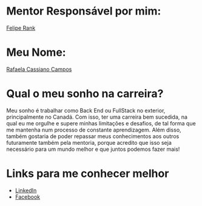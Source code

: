 <h1>Mentor Responsável por mim:</h1>

<a href="https://github.com/RafaelaCassianoCampos/mentoria/blob/master/profiles/mentors/profiles/felipe_rank.md">Felipe Rank</a>

<h1>Meu Nome:</h1>

<a href="https://github.com/RafaelaCassianoCampos">Rafaela Cassiano Campos</a>

<h1>Qual o meu sonho na carreira?</h1>

<p>Meu sonho é trabalhar como Back End ou FullStack no exterior, principalmente no Canadá. Com isso, ter uma carreira bem sucedida, na qual eu me orgulhe e supere minhas limitações e desafios, de tal forma que me mantenha num processo de constante aprendizagem. Além disso, também gostaria de poder repassar meus conhecimentos aos outros futuramente também pela mentoria, porque acredito que isso seja necessário para um mundo melhor e que juntos podemos fazer mais!</p>

<h1>Links para me conhecer melhor</h1>
<ul>
<li><a href="https://www.linkedin.com/in/rafaela-cassiano-campos-466b51147/">LinkedIn</a><br/></li>
<li><a href="https://www.facebook.com/rafaela.campos.106/">Facebook</a></li>
